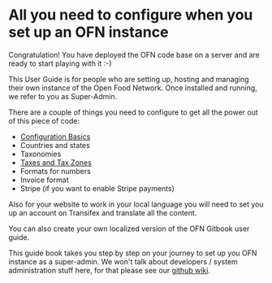 # All you need to configure when you set up an OFN instance

Congratulation! You have deployed the OFN code base on a server and are ready to start playing with it :-\)

This User Guide is for people who are setting up, hosting and managing their own instance of the Open Food Network. Once installed and running, we refer to you as Super-Admin.

There are a couple of things you need to configure to get all the power out of this piece of code:

* [Configuration Basics](/chapter1.md)
* Countries and states  
* Taxonomies  
* [Taxes and Tax Zones  ](/taxes-and-tax-zones.md)
* Formats for numbers  
* Invoice format  
* Stripe \(if you want to enable Stripe payments\)

Also for your website to work in your local language you will need to set you up an account on Transifex and translate all the content.

You can also create your own localized version of the OFN Gitbook user guide.

This guide book takes you step by step on your journey to set up you OFN instance as a super-admin. We won't talk about developers / system administration stuff here, for that please see our [github wiki](https://github.com/openfoodfoundation/openfoodnetwork/wiki).

